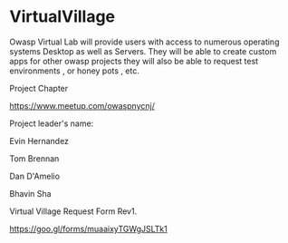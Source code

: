 # VirtualVillage
Owasp Virtual Lab will provide users with access to numerous operating systems Desktop as well as Servers. They will be able to create custom apps for other owasp projects they will also be able to request test environments , or honey pots , etc.


Project Chapter

https://www.meetup.com/owaspnycnj/

Project leader's name:

Evin Hernandez

Tom Brennan

Dan D'Amelio

Bhavin Sha

Virtual Village Request Form Rev1.

https://goo.gl/forms/muaaixyTGWgJSLTk1
